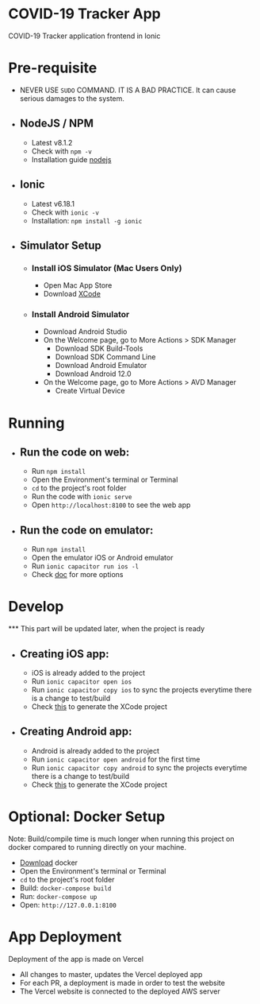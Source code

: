 # COVID-19 Tracker App
COVID-19 Tracker application frontend in Ionic

# Pre-requisite

- NEVER USE `SUDO` COMMAND. IT IS A BAD PRACTICE. It can cause serious damages to the system.
- NodeJS / NPM
  - 
    - Latest v8.1.2
    - Check with `npm -v`
    - Installation guide [nodejs](https://nodejs.org/en/download/)
- Ionic
  - 
    - Latest v6.18.1
    - Check with `ionic -v`
    - Installation: `npm install -g ionic`
- Simulator Setup
  - 
    - ### Install iOS Simulator (Mac Users Only)
      - Open Mac App Store
      - Download [XCode](https://apps.apple.com/us/app/xcode/id497799835?mt=12)
    - ### Install Android Simulator
      - Download Android Studio
      - On the Welcome page, go to More Actions > SDK Manager
        - Download SDK Build-Tools
        - Download SDK Command Line
        - Download Android Emulator
        - Download Android 12.0
      - On the Welcome page, go to More Actions > AVD Manager
        - Create Virtual Device

# Running
- Run the code on web:
  - 
    - Run `npm install`
    - Open the Environment's terminal or Terminal
    - `cd` to the project's root folder
    - Run the code with `ionic serve`
    - Open `http://localhost:8100` to see the web app
- Run the code on emulator:
  - 
    - Run `npm install`
    - Open the emulator iOS or Android emulator
    - Run `ionic capacitor run ios -l`
    - Check [doc](https://ionicframework.com/docs/cli/commands/capacitor-run) for more options
  
# Develop
*** This part will be updated later, when the project is ready
- Creating iOS app:
  - 
    - iOS is already added to the project
    - Run `ionic capacitor open ios`
    - Run `ionic capacitor copy ios` to sync the projects everytime there is a change to test/build
    - Check [this](https://ionicframework.com/docs/developing/ios) to generate the XCode project
- Creating Android app:
  - 
    - Android is already added to the project
    - Run `ionic capacitor open android` for the first time
    - Run `ionic capacitor copy android` to sync the projects everytime there is a change to test/build
    - Check [this](https://ionicframework.com/docs/developing/android) to generate the XCode project

# Optional: Docker Setup
Note: Build/compile time is much longer when running this project on docker compared to running directly on your machine.
- [Download](https://docs.docker.com/get-docker) docker
- Open the Environment's terminal or Terminal
- `cd` to the project's root folder
- Build: `docker-compose build`
- Run: `docker-compose up`
- Open: `http://127.0.0.1:8100`

# App Deployment
Deployment of the app is made on Vercel
- All changes to master, updates the Vercel deployed app
- For each PR, a deployment is made in order to test the website
- The Vercel website is connected to the deployed AWS server

